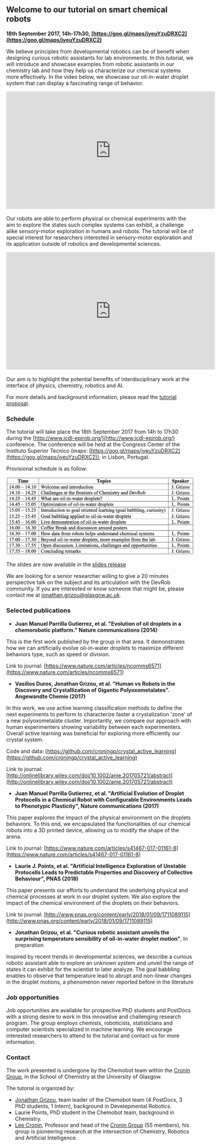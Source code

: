 ## Welcome to our tutorial on smart chemical robots

**18th September 2017, 14h-17h30, [https://goo.gl/maps/jyeuYzuDRXC2](https://goo.gl/maps/jyeuYzuDRXC2)** 

We believe principles from developmental robotics can be of benefit when designing curious robotic assistants for lab environments. In this tutorial, we will introduce and showcase examples from robotic assistants in our chemistry lab and how they help us characterize our chemical systems more effectively. In the video below, we showcase our oil-in-water droplet system that can display a fascinating range of behavior.

<iframe width="560" height="315" src="https://www.youtube.com/embed/OX7gyfxVER0?autoplay=1&loop=1&playlist=OX7gyfxVER0" frameborder="0" allowfullscreen></iframe>

Our robots are able to perform physical or chemical experiments with the aim to explore the states such complex systems can exhibit, a challenge alike sensory-motor exploration in humans and robots. The tutorial will be of special interest for researchers interested in sensory-motor exploration and its application outside of robotics and developmental sciences.

<iframe width="560" height="315" src="https://www.youtube.com/embed/Y90bIfJnusY?autoplay=1&loop=1&playlist=Y90bIfJnusY" frameborder="0" allowfullscreen></iframe>

Our aim is to highlight the potential benefits of interdisciplinary work at the interface of physics, chemistry, robotics and AI.

For more details and background information, please read the [tutorial proposal](tutorial_proposal_final.pdf).

### Schedule

The tutorial will take place the 18th September 2017 from 14h to 17h30 during the [http://www.icdl-epirob.org/](http://www.icdl-epirob.org/) conference. The conference will be held at the Congress Center of the Instituto Superior Tecnico (maps: [https://goo.gl/maps/jyeuYzuDRXC2](https://goo.gl/maps/jyeuYzuDRXC2)), in Lisbon, Portugal.  

Provisional schedule is as follow:

<img src="schedule.png" alt="schedule">

The slides are now available in the [slides release](https://github.com/croningp/tutorial_icdl_epirob_2017/releases/tag/slides)

We are looking for a senior researcher willing to give a 20 minutes perspective talk on the subject and its articulation with the DevRob community. If you are interested or know someone that might be, please contact me at <a href= "jonathan.grizou@glasgow.ac.uk">jonathan.grizou@glasgow.ac.uk</a>.

### Selected publications

- **Juan Manuel Parrilla Gutierrez, et al. "Evolution of oil droplets in a chemorobotic platform." Nature communications (2014)**

This is the first work published by the group in that area. It demonstrates how we can artificially evolve oil-in-water droplets to maximize different behaviors type, such as speed or division.

Link to journal: [https://www.nature.com/articles/ncomms6571](https://www.nature.com/articles/ncomms6571)

- **Vasilios Duros, Jonathan Grizou, et al. "Human vs Robots in the Discovery and Crystallization of Gigantic Polyoxometalates". Angewandte Chemie (2017)**

In this work, we use active learning classification methods to define the next experiments to perform to characterize faster a crystalization 'zone' of a new polyoxometalate cluster. Importantly, we compare our approach with human experimenters showing variability between each experimenters. Overall active learning was beneficial for exploring more efficiently our crystal system.

Code and data: [https://github.com/croningp/crystal_active_learning](https://github.com/croningp/crystal_active_learning)

Link to journal: [http://onlinelibrary.wiley.com/doi/10.1002/anie.201705721/abstract](http://onlinelibrary.wiley.com/doi/10.1002/anie.201705721/abstract)

- **Juan Manuel Parrilla Gutierrez, et al. "Artificial Evolution of Droplet Protocells in a Chemical Robot with Configurable Environments Leads to Phenotypic Plasticity", Nature communications (2017)**

This paper explores the impact of the physical environment on the droplets behaviors. To this end, we encapsulated the functionalities of our chemical robots into a 3D printed device, allowing us to modify the shape of the arena.

Link to journal: [https://www.nature.com/articles/s41467-017-01161-8](https://www.nature.com/articles/s41467-017-01161-8)

- **Laurie J. Points, et al. "Artificial Intelligence Exploration of Unstable Protocells Leads to Predictable Properties and Discovery of Collective Behaviour", PNAS (2018)**

This paper presents our efforts to understand the underlying physical and chemical processes at work in our droplet system. We also explore the impact of the chemical environment of the droplets on their behaviors.

Link to journal: [http://www.pnas.org/content/early/2018/01/09/1711089115](http://www.pnas.org/content/early/2018/01/09/1711089115)

- **Jonathan Grizou, et al. "Curious robotic assistant unveils the surprising temperature sensibility of oil-in-water droplet motion"**, In preparation

Inspired by recent trends in developmental sciences, we describe a curious robotic assistant able to explore an unknown system and unveil the range of states it can exhibit for the scientist to later analyze. The goal babbling enables to observe that temperature lead to abrupt and non-linear changes in the droplet motions, a phenomenon never reported before in the literature

### Job opportunities

Job opportunities are available for prospective PhD students and PostDocs with a strong desire to work in this innovative and challenging research program. The group employs chemists, roboticists, statisticians and computer scientists specialized in machine learning. We encourage interested researchers to attend to the tutorial and contact us for more information.

### Contact

The work presented is undergone by the Chemobot team within the [Cronin Group](http://www.chem.gla.ac.uk/cronin/), in the School of Chemistry at the University of Glasgow.

The tutorial is organized by:

- [Jonathan Grizou](http://jgrizou.com/), team leader of the Chemobot team (4 PostDocs, 3 PhD students, 1 Intern), background in Develepmental Robotics.
- Laurie Points, PhD student in the Chemobot team, background in Chemistry.
- [Lee Cronin](http://www.chem.gla.ac.uk/cronin/members/Lee/), Professor and head of the [Cronin Group](http://www.chem.gla.ac.uk/cronin/) (55 members), his group is pioneering research at the intersection of Chemistry, Robotics and Artificial Intelligence.

